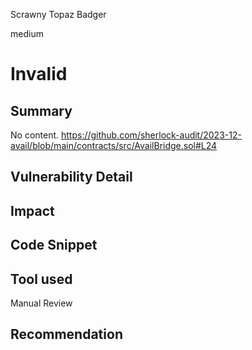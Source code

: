 Scrawny Topaz Badger

medium

# Invalid

## Summary
No content.
https://github.com/sherlock-audit/2023-12-avail/blob/main/contracts/src/AvailBridge.sol#L24

## Vulnerability Detail

## Impact

## Code Snippet

## Tool used

Manual Review

## Recommendation
